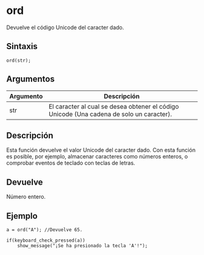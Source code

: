 # ord

Devuelve el código Unicode del caracter dado.

## Sintaxis

  
```gml  
ord(str);  
```  

## Argumentos

Argumento|Descripción|  
---|---|  
str|El caracter al cual se desea obtener el código Unicode (Una cadena de solo un caracter). |  

## Descripción

Esta función devuelve el valor Unicode del caracter dado. Con esta función es posible, por ejemplo, almacenar caracteres como números enteros, o comprobar eventos de teclado con teclas de letras.

## Devuelve

Número entero.

## Ejemplo

  
```gml  
a = ord("A"); //Devuelve 65.  
  
if(keyboard_check_pressed(a))  
    show_message("¡Se ha presionado la tecla 'A'!");  
```